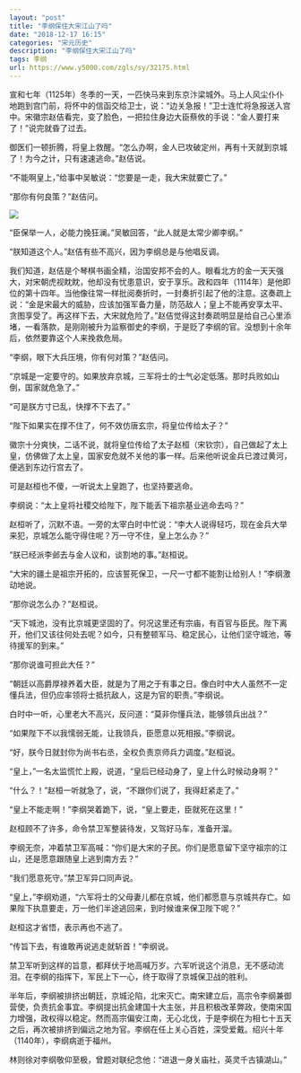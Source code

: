 ```yaml
---
layout: "post"
title: "李纲保住大宋江山了吗"
date: "2018-12-17 16:15"
categories: "宋元历史"
description: "李纲保住大宋江山了吗"
tags: 李纲
url: https://www.y5000.com/zgls/sy/32175.html
---
```






宣和七年（1125年）冬季的一天，一匹快马来到东京汴梁城外。马上人风尘仆仆地跑到宫门前，将怀中的信函交给卫士，说：“边关急报！”卫士连忙将急报送入宫中。宋徽宗赵佶看完，变了脸色，一把拉住身边大臣蔡攸的手说：“金人要打来了！”说完就昏了过去。

御医们一顿折腾，将皇上救醒。“怎么办啊，金人已攻破定州，再有十天就到京城了！为今之计，只有速速逃命。”赵佶说。

“不能啊皇上，”给事中吴敏说：“您要是一走，我大宋就要亡了。”

“那你有何良策？”赵佶问。

![](https://img.y5000.com/uploads/allimg/180824/8-1PR4161H3E6.jpg)

“臣保举一人，必能力挽狂澜。”吴敏回答，“此人就是太常少卿李纲。”

“朕知道这个人。”赵佶有些不高兴，因为李纲总是与他唱反调。

我们知道，赵佶是个琴棋书画全精，治国安邦不会的人。眼看北方的金一天天强大，对宋朝虎视眈眈，他却没有忧患意识，安于享乐。政和四年（1114年）是他即位的第十四年。当他像往常一样批阅奏折时，一封奏折引起了他的注意。这奏疏上说：“金是宋最大的威胁，应该加强军备力量，防范敌人；皇上不能再安享太平、贪图享受了。再这样下去，大宋就危险了。”赵佶觉得这封奏疏明显是给自己心里添堵，一看落款，是刚刚被升为监察御史的李纲，于是贬了李纲的官。没想到十余年后，依然要靠这个人来挽救危局。

“李纲，眼下大兵压境，你有何对策？”赵佶问。

“京城是一定要守的。如果放弃京城，三军将士的士气必定低落。那时兵败如山倒，国家就危急了。”

“可是朕方寸已乱，快撑不下去了。”

“陛下如果实在撑不住了，何不效仿唐玄宗，将皇位传给太子？”

徽宗十分爽快，二话不说，就将皇位传给了太子赵桓（宋钦宗），自己做起了太上皇，仿佛做了太上皇，国家安危就不关他的事一样。后来他听说金兵已渡过黄河，便逃到东边行宫去了。

可是赵桓也不傻，一听说太上皇跑了，也坚持要逃命。

李纲说：“太上皇将社稷交给陛下，陛下能丢下祖宗基业逃命去吗？”

赵桓听了，沉默不语。一旁的太宰白时中忙说：“李大人说得轻巧，现在金兵大举来犯，京城怎么能守得住呢？万一守不住，皇上怎么办？”

“朕已经派李邺去与金人议和，谈割地的事。”赵桓说。

“大宋的疆土是祖宗开拓的，应该誓死保卫，一尺一寸都不能割让给别人！”李纲激动地说。

“那你说怎么办？”赵桓说。

“天下城池，没有比京城更坚固的了。何况这里还有宗庙，有百官与臣民。陛下离开，他们又该往何处去呢？如今，只有整顿军马、稳定民心，让他们坚守城池，等待援军的到来。”

“那你说谁可担此大任？”

“朝廷以高爵厚禄养着大臣，就是为了用之于有事之日。像白时中大人虽然不一定懂兵法，但仍应率领将士抵抗敌人，这是为官的职责。”李纲说。

白时中一听，心里老大不高兴，反问道：“莫非你懂兵法，能够领兵出战？”

“如果陛下不以我懦弱无能，让我领兵，臣愿意以死相报。”李纲说。

“好，朕今日就封你为尚书右丞，全权负责京师兵力调度。”赵桓说。

“皇上，”一名太监慌忙上殿，说道，“皇后已经动身了，皇上什么时候动身啊？”

“什么？！”赵桓一听就急了，说，“不跟你们说了，我得赶紧走了。”

“皇上不能走啊！”李纲哭着跪下，说，“皇上要走，臣就死在这里！”

赵桓顾不了许多，命令禁卫军整装待发，又驾好马车，准备开溜。

李纲无奈，冲着禁卫军高喊：“你们是大宋的子民。你们是愿意留下坚守祖宗的江山，还是愿意跟随皇上逃到南方去？”

“我们愿意死守。”禁卫军异口同声说。

“皇上，”李纲劝道，“六军将士的父母妻儿都在京城，他们都愿意与京城共存亡。如果陛下执意要走，万一他们半途逃回来，到时候谁来保卫陛下呢？”

赵桓这才省悟，表示再也不逃了。

“传旨下去，有谁敢再说逃走就斩首！”李纲说。

禁卫军听到这样的旨意，都拜伏于地高喊万岁。六军听说这个消息，无不感动流泪。在李纲的指挥下，军民上下一心，终于取得了京城保卫战的胜利。

半年后，李纲被排挤出朝廷，京城沦陷，北宋灭亡。南宋建立后，高宗令李纲兼御营使，负责抗金事宜。李纲提出抗金建国十大主张，并且积极改革弊政，使南宋国力增强，政权得以稳定。然而高宗偏安江南，无心北伐，于是李纲在为相七十五天之后，再次被排挤到偏远之地为官。李纲在任上关心百姓，深受爱戴。绍兴十年（1140年），李纲病逝于福州。

林则徐对李纲敬仰至极，曾题对联纪念他：“进退一身关庙社，英灵千古镇湖山。”
